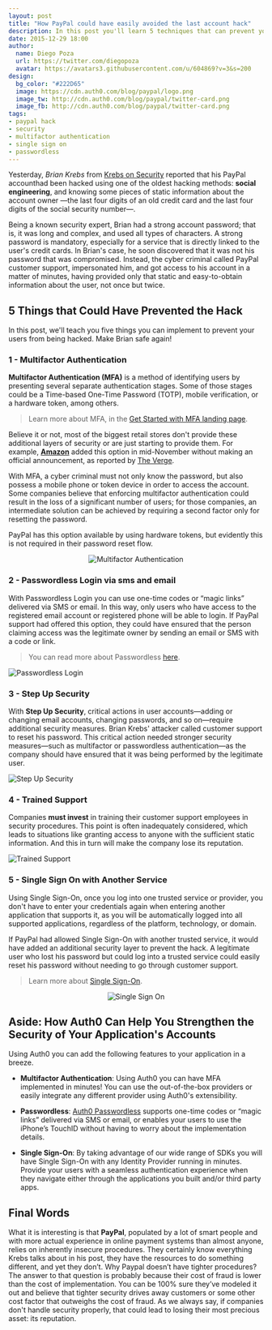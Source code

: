 ```yaml
---
layout: post
title: "How PayPal could have easily avoided the last account hack"
description: In this post you'll learn 5 techniques that can prevent your users' accounts from being hacked and would have made Brian happier
date: 2015-12-29 18:00
author: 
  name: Diego Poza
  url: https://twitter.com/diegopoza
  avatar: https://avatars3.githubusercontent.com/u/604869?v=3&s=200
design: 
  bg_color: "#222D65"
  image: https://cdn.auth0.com/blog/paypal/logo.png
  image_tw: http://cdn.auth0.com/blog/paypal/twitter-card.png
  image_fb: http://cdn.auth0.com/blog/paypal/twitter-card.png
tags: 
- paypal hack
- security
- multifactor authentication
- single sign on
- passwordless
---
```


Yesterday, _Brian Krebs_ from [Krebs on Security](http://krebsonsecurity.com/2015/12/2016-reality-lazy-authentication-still-the-norm/) reported that his PayPal accounthad been hacked using one of the oldest hacking methods: **social engineering**, and knowing some pieces of static information about the account owner —the last four digits of an old credit card and the last four digits of the social security number—.

Being a known security expert, Brian had a strong account password; that is, it was long and complex, and used all types of characters. A strong password is mandatory, especially for a service that is directly linked to the user's credit cards. In Brian's case, he soon discovered that it was not his password that was compromised. Instead, the cyber criminal called PayPal customer support, impersonated him, and got access to his account in a matter of minutes, having provided only that static and easy-to-obtain information about the user, not once but twice.

## 5 Things that Could Have Prevented the Hack

In this post, we'll teach you five things you can implement to prevent your users from being hacked. Make Brian safe again!

### 1 - Multifactor Authentication

**Multifactor Authentication (MFA)** is a method of identifying users by presenting several separate authentication stages. Some of those stages could be a Time-based One-Time Password (TOTP), mobile verification, or a hardware token, among others. 

> Learn more about MFA, in the [Get Started with MFA landing page](https://auth0.com/learn/get-started-with-mfa).

Believe it or not, most of the biggest retail stores don't provide these additional layers of security or are just starting to provide them. For example, [**Amazon**](http://www.amazon.com) added this option in mid-November without making an official announcement, as reported by [The Verge](http://www.theverge.com/2015/11/18/9753888/amazon-two-factor-authentication-2fa).

With MFA, a cyber criminal must not only know the password, but also possess a mobile phone or token device in order to access the account. Some companies believe that enforcing multifactor authentication could result in the loss of a significant number of users; for those companies, an intermediate solution can be achieved by requiring a second factor only for resetting the password.

PayPal has this option available by using hardware tokens, but evidently this is not required in their password reset flow.

<div class="" style="text-align: center;"><img style="margin: 0; max-width: 200px;" src="https://cdn.auth0.com/docs/media/landings/why-is-mfa-necessary/why-is-mfa-necessary.png" alt="Multifactor Authentication" />
</div>

### 2 - Passwordless Login via sms and email
With Passwordless Login you can use one-time codes or “magic links” delivered via SMS or email. In this way, only users who have access to the registered email account or registered phone will be able to login. If PayPal support had offered this option, they could have ensured that the person claiming access was the legitimate owner by sending an email or SMS with a code or link.
​​
> You can read more about Passwordless [here](https://auth0.com/blog/2015/09/30/auth0-passwordless-email-authentication-and-sms-login-without-passwords/).

![Passwordless Login](https://cdn.auth0.com/blog/passwordless/pwdless-locks.png)

### 3 - Step Up Security
With **Step Up Security**, critical actions in user accounts—adding or changing email accounts, changing passwords, and so on—require additional security measures. Brian Krebs' attacker called customer support to reset his password. This critical action needed stronger security measures—such as multifactor or passwordless authentication—as the company should have ensured that it was being performed by the legitimate user. 

![Step Up Security](https://cdn.auth0.com/blog/paypal/step-up-security.png)

### 4 - Trained Support
Companies **must invest** in training their customer support employees in security procedures. This point is often inadequately considered, which leads to situations like granting access to anyone with the sufficient static information. And this in turn will make the company lose its reputation.

![Trained Support](https://cdn.auth0.com/blog/paypal/trained-support.png)

### 5 - Single Sign On with Another Service
Using Single Sign-On, once you log into one trusted service or provider, you don't have to enter your credentials again when entering another application that supports it, as you will be automatically logged into all supported applications, regardless of the platform, technology, or domain.

If PayPal had allowed Single Sign-On with another trusted service, it would have added an additional security layer to prevent the hack. A legitimate user who lost his password but could log into a trusted service could easily reset his password without needing to go through customer support.

> Learn more about [Single Sign-On](https://auth0.com/learn/how-to-implement-single-sign-on).

<div class="" style="text-align: center;"><img style="margin: 0; max-width: 200px;" src="https://cdn.auth0.com/docs/media/landings/login/bg-login.png" alt="Single Sign On" />
</div>

## Aside: How Auth0 Can Help You Strengthen the Security of Your Application's Accounts
Using Auth0 you can add the following features to your application in a breeze.

- **Multifactor Authentication**: Using Auth0 you can have MFA implemented in minutes! You can use the out-of-the-box providers or easily integrate any different provider using Auth0's extensibility.

- **Passwordless**: [Auth0 Passwordless](https://auth0.com/passwordless) supports one-time codes or “magic links” delivered via SMS or email, or enables your users to use the iPhone’s TouchID without having to worry about the implementation details.

- **Single Sign-On**: By taking advantage of our wide range of SDKs you will have Single Sign-On with any Identity Provider running in minutes. Provide your users with a seamless authentication experience when they navigate either through the applications you built and/or third party apps.

## Final Words
What it is interesting is that **PayPal**, populated by a lot of smart people and with more actual experience in online payment systems than almost anyone, relies on inherently insecure procedures. They certainly know everything Krebs talks about in his post, they have the resources to do something different, and yet they don’t. Why Paypal doesn’t have tighter procedures? The answer to that question is probably because their cost of fraud is lower than the cost of implementation. You can be 100% sure they’ve modeled it out and believe that tighter security drives away customers or some other cost factor that outweighs the cost of fraud. As we always say, if companies don't handle security properly, that could lead to losing their most precious asset: its reputation.
